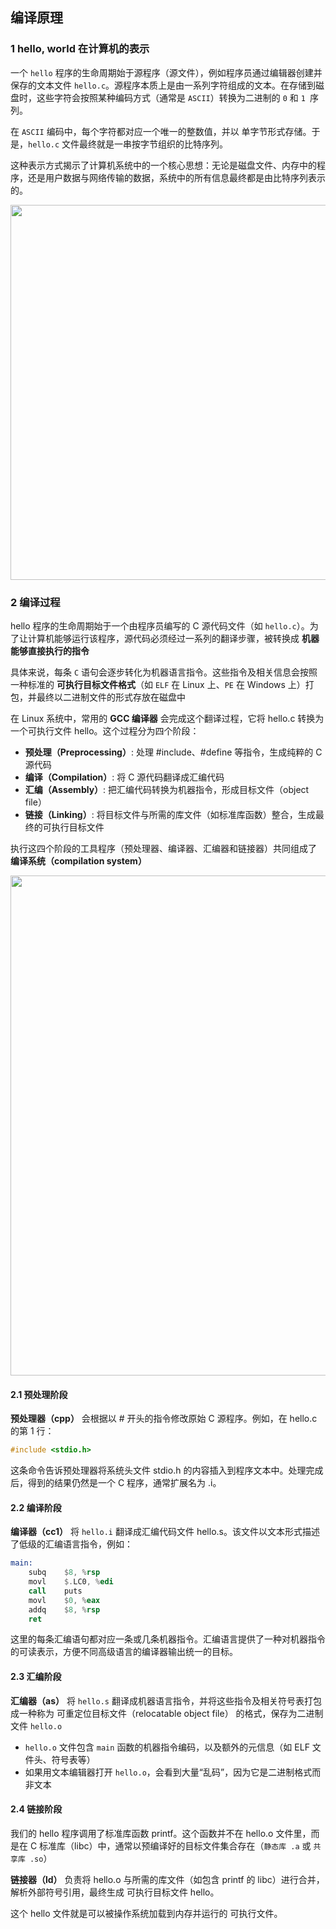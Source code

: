 
## 编译原理
### 1 hello, world 在计算机的表示
一个 `hello` 程序的生命周期始于源程序（源文件），例如程序员通过编辑器创建并保存的文本文件 `hello.c`。源程序本质上是由一系列字符组成的文本。在存储到磁盘时，这些字符会按照某种编码方式（通常是 `ASCII`）转换为二进制的 `0` 和 `1 `序列。

在 `ASCII` 编码中，每个字符都对应一个唯一的整数值，并以 单字节形式存储。于是，`hello.c` 文件最终就是一串按字节组织的比特序列。

这种表示方式揭示了计算机系统中的一个核心思想：无论是磁盘文件、内存中的程序，还是用户数据与网络传输的数据，系统中的所有信息最终都是由比特序列表示的。
<div align='center'>
    <image src='imgs/ASCII.png' width=600>
</div>



### 2 编译过程
hello 程序的生命周期始于一个由程序员编写的 C 源代码文件（如 `hello.c`）。为了让计算机能够运行该程序，源代码必须经过一系列的翻译步骤，被转换成 **机器能够直接执行的指令**

具体来说，每条 `C` 语句会逐步转化为机器语言指令。这些指令及相关信息会按照一种标准的 **可执行目标文件格式**（如 `ELF` 在 Linux 上、`PE` 在 Windows 上）打包，并最终以二进制文件的形式存放在磁盘中

在 Linux 系统中，常用的 **GCC 编译器** 会完成这个翻译过程，它将 hello.c 转换为一个可执行文件 hello。这个过程分为四个阶段：

- **预处理（Preprocessing）**: 处理 #include、#define 等指令，生成纯粹的 C 源代码
- **编译（Compilation）**: 将 C 源代码翻译成汇编代码
- **汇编（Assembly）**: 把汇编代码转换为机器指令，形成目标文件（object file）
- **链接（Linking）**: 将目标文件与所需的库文件（如标准库函数）整合，生成最终的可执行目标文件

执行这四个阶段的工具程序（预处理器、编译器、汇编器和链接器）共同组成了 **编译系统（compilation system）**

</div align=center>
    <image src="imgs/compilesystem.png" width=800>
<div>



#### 2.1 预处理阶段

**预处理器（cpp）** 会根据以 # 开头的指令修改原始 C 源程序。例如，在 hello.c 的第 1 行：
```cpp
#include <stdio.h>
```

这条命令告诉预处理器将系统头文件 stdio.h 的内容插入到程序文本中。处理完成后，得到的结果仍然是一个 C 程序，通常扩展名为 .i。

#### 2.2 编译阶段

**编译器（cc1）** 将 `hello.i` 翻译成汇编代码文件 hello.s。该文件以文本形式描述了低级的汇编语言指令，例如：
```asm
main:
    subq    $8, %rsp
    movl    $.LC0, %edi
    call    puts
    movl    $0, %eax
    addq    $8, %rsp
    ret
```

这里的每条汇编语句都对应一条或几条机器指令。汇编语言提供了一种对机器指令的可读表示，方便不同高级语言的编译器输出统一的目标。

#### 2.3 汇编阶段

**汇编器（as）** 将 `hello.s` 翻译成机器语言指令，并将这些指令及相关符号表打包成一种称为 可重定位目标文件（relocatable object file） 的格式，保存为二进制文件 `hello.o`

- `hello.o` 文件包含 `main` 函数的机器指令编码，以及额外的元信息（如 ELF 文件头、符号表等）
- 如果用文本编辑器打开 `hello.o`，会看到大量“乱码”，因为它是二进制格式而非文本

#### 2.4 链接阶段

我们的 hello 程序调用了标准库函数 printf。这个函数并不在 hello.o 文件里，而是在 C 标准库（libc）中，通常以预编译好的目标文件集合存在（`静态库 .a` 或 `共享库 .so`）

**链接器（ld）** 负责将 hello.o 与所需的库文件（如包含 printf 的 libc）进行合并，解析外部符号引用，最终生成 可执行目标文件 hello。

这个 hello 文件就是可以被操作系统加载到内存并运行的 可执行文件。
